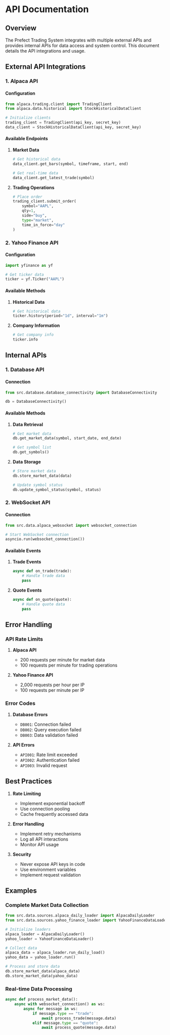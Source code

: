 # API Documentation

## Overview

The Prefect Trading System integrates with multiple external APIs and provides internal APIs for data access and system control. This document details the API integrations and usage.

## External API Integrations

### 1. Alpaca API

#### Configuration
```python
from alpaca.trading.client import TradingClient
from alpaca.data.historical import StockHistoricalDataClient

# Initialize clients
trading_client = TradingClient(api_key, secret_key)
data_client = StockHistoricalDataClient(api_key, secret_key)
```

#### Available Endpoints

1. **Market Data**
   ```python
   # Get historical data
   data_client.get_bars(symbol, timeframe, start, end)
   
   # Get real-time data
   data_client.get_latest_trade(symbol)
   ```

2. **Trading Operations**
   ```python
   # Place order
   trading_client.submit_order(
       symbol="AAPL",
       qty=1,
       side="buy",
       type="market",
       time_in_force="day"
   )
   ```

### 2. Yahoo Finance API

#### Configuration
```python
import yfinance as yf

# Get ticker data
ticker = yf.Ticker("AAPL")
```

#### Available Methods

1. **Historical Data**
   ```python
   # Get historical data
   ticker.history(period="1d", interval="1m")
   ```

2. **Company Information**
   ```python
   # Get company info
   ticker.info
   ```

## Internal APIs

### 1. Database API

#### Connection
```python
from src.database.database_connectivity import DatabaseConnectivity

db = DatabaseConnectivity()
```

#### Available Methods

1. **Data Retrieval**
   ```python
   # Get market data
   db.get_market_data(symbol, start_date, end_date)
   
   # Get symbol list
   db.get_symbols()
   ```

2. **Data Storage**
   ```python
   # Store market data
   db.store_market_data(data)
   
   # Update symbol status
   db.update_symbol_status(symbol, status)
   ```

### 2. WebSocket API

#### Connection
```python
from src.data.alpaca_websocket import websocket_connection

# Start WebSocket connection
asyncio.run(websocket_connection())
```

#### Available Events

1. **Trade Events**
   ```python
   async def on_trade(trade):
       # Handle trade data
       pass
   ```

2. **Quote Events**
   ```python
   async def on_quote(quote):
       # Handle quote data
       pass
   ```

## Error Handling

### API Rate Limits

1. **Alpaca API**
   - 200 requests per minute for market data
   - 100 requests per minute for trading operations

2. **Yahoo Finance API**
   - 2,000 requests per hour per IP
   - 100 requests per minute per IP

### Error Codes

1. **Database Errors**
   - `DB001`: Connection failed
   - `DB002`: Query execution failed
   - `DB003`: Data validation failed

2. **API Errors**
   - `API001`: Rate limit exceeded
   - `API002`: Authentication failed
   - `API003`: Invalid request

## Best Practices

1. **Rate Limiting**
   - Implement exponential backoff
   - Use connection pooling
   - Cache frequently accessed data

2. **Error Handling**
   - Implement retry mechanisms
   - Log all API interactions
   - Monitor API usage

3. **Security**
   - Never expose API keys in code
   - Use environment variables
   - Implement request validation

## Examples

### Complete Market Data Collection
```python
from src.data.sources.alpaca_daily_loader import AlpacaDailyLoader
from src.data.sources.yahoo_finance_loader import YahooFinanceDataLoader

# Initialize loaders
alpaca_loader = AlpacaDailyLoader()
yahoo_loader = YahooFinanceDataLoader()

# Collect data
alpaca_data = alpaca_loader.run_daily_load()
yahoo_data = yahoo_loader.run()

# Process and store data
db.store_market_data(alpaca_data)
db.store_market_data(yahoo_data)
```

### Real-time Data Processing
```python
async def process_market_data():
    async with websocket_connection() as ws:
        async for message in ws:
            if message.type == "trade":
                await process_trade(message.data)
            elif message.type == "quote":
                await process_quote(message.data)
``` 